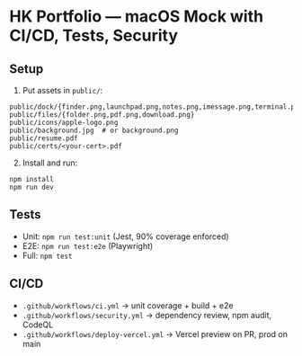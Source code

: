 # HK Portfolio — macOS Mock with CI/CD, Tests, Security

## Setup
1) Put assets in `public/`:
```
public/dock/{finder.png,launchpad.png,notes.png,imessage.png,terminal.png,trash.png}
public/files/{folder.png,pdf.png,download.png}
public/icons/apple-logo.png
public/background.jpg  # or background.png
public/resume.pdf
public/certs/<your-cert>.pdf
```
2) Install and run:
```
npm install
npm run dev
```

## Tests
- Unit: `npm run test:unit` (Jest, 90% coverage enforced)
- E2E: `npm run test:e2e` (Playwright)
- Full: `npm test`

## CI/CD
- `.github/workflows/ci.yml` → unit coverage + build + e2e
- `.github/workflows/security.yml` → dependency review, npm audit, CodeQL
- `.github/workflows/deploy-vercel.yml` → Vercel preview on PR, prod on main
